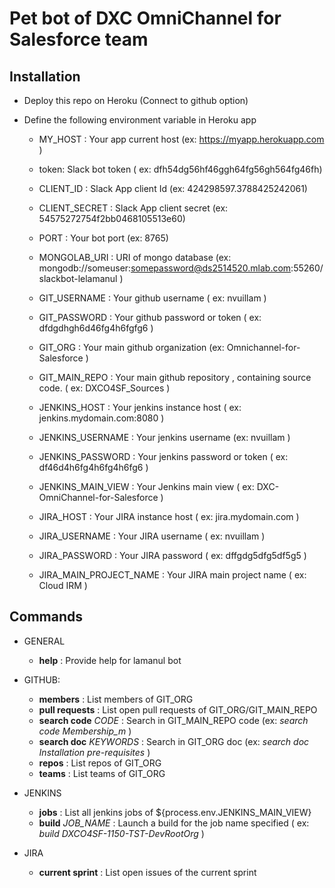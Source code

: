 # Pet bot of DXC OmniChannel for Salesforce team

## Installation

- Deploy this repo on Heroku (Connect to github option)

- Define the following environment variable in Heroku app


  - MY_HOST : Your app current host (ex: https://myapp.herokuapp.com )
  - token: Slack bot token ( ex: dfh54dg56hf46ggh64fg56gh564fg46fh)
  - CLIENT_ID : Slack App client Id (ex: 424298597.3788425242061) 
  - CLIENT_SECRET : Slack App client secret (ex: 54575272754f2bb0468105513e60) 
  - PORT : Your bot port (ex: 8765)
  
  - MONGOLAB_URI : URI of mongo database (ex: mongodb://someuser:somepassword@ds2514520.mlab.com:55260/slackbot-lelamanul )

  - GIT_USERNAME : Your github username ( ex: nvuillam )
  - GIT_PASSWORD : Your github password or token ( ex: dfdgdhgh6d46fg4h6fgfg6 )

  - GIT_ORG : Your main github organization  (ex: Omnichannel-for-Salesforce )
  - GIT_MAIN_REPO : Your main github repository , containing source code. ( ex: DXCO4SF_Sources )

  - JENKINS_HOST : Your jenkins instance host ( ex: jenkins.mydomain.com:8080 )
  - JENKINS_USERNAME : Your jenkins username (ex: nvuillam )
  - JENKINS_PASSWORD : Your jenkins password or token ( ex: df46d4h6fg4h6fg4h6fg6 )

  - JENKINS_MAIN_VIEW : Your Jenkins main view ( ex: DXC-OmniChannel-for-Salesforce )

  - JIRA_HOST : Your JIRA instance host ( ex: jira.mydomain.com )
  - JIRA_USERNAME : Your JIRA username ( ex: nvuillam )
  - JIRA_PASSWORD : Your JIRA password ( ex: dffgdg5dfg5df5g5 )

  - JIRA_MAIN_PROJECT_NAME : Your JIRA main project name ( ex: Cloud IRM )

## Commands

- GENERAL
  - **help** : Provide help for lamanul bot

- GITHUB:
  - **members** : List members of GIT_ORG
  - **pull requests** : List open pull requests of GIT_ORG/GIT_MAIN_REPO
  - **search code** _CODE_ : Search in GIT_MAIN_REPO code (ex: _search code Membership_m_ )
  - **search doc** _KEYWORDS_ : Search in GIT_ORG doc (ex: _search doc Installation pre-requisites_ )
  - **repos** : List repos of GIT_ORG
  - **teams** : List teams of GIT_ORG

- JENKINS
  - **jobs** : List all jenkins jobs of ${process.env.JENKINS_MAIN_VIEW}
  - **build** _JOB_NAME_ : Launch a build for the job name specified ( ex: _build DXCO4SF-1150-TST-DevRootOrg_ )

- JIRA
  - **current sprint** : List open issues of the current sprint
